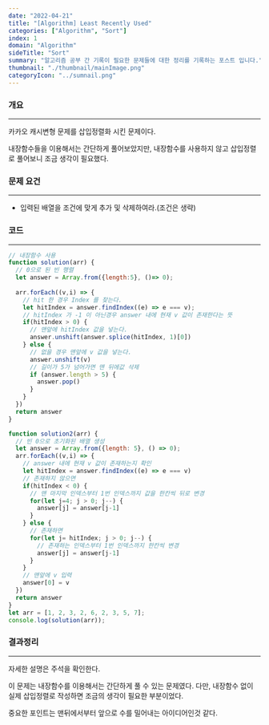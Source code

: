 ```yaml
---
date: "2022-04-21"
title: "[Algorithm] Least Recently Used"
categories: ["Algorithm", "Sort"]
index: 1
domain: "Algorithm"
sideTitle: "Sort"
summary: "알고리즘 공부 간 기록이 필요한 문제들에 대한 정리를 기록하는 포스트 입니다."
thumbnail: "./thumbnail/mainImage.png"
categoryIcon: "../sumnail.png"
---
```



###  개요
---

카카오 캐시변형 문제를 삽입정렬화 시킨 문제이다.

내장함수들을 이용해서는 간단하게 풀어보았지만, 내장함수를 사용하지 않고 삽입정렬로 풀어보니 조금 생각이 필요했다.


###  문제 요건

---

- 입력된 배열을 조건에 맞게 추가 및 삭제하여라.(조건은 생략)

###  코드

---

```javascript
// 내장함수 사용
function solution(arr) {
  // 0으로 된 빈 행렬
  let answer = Array.from({length:5}, ()=> 0);
  
  arr.forEach((v,i) => {
    // hit 한 경우 Index 를 찾는다.
    let hitIndex = answer.findIndex((e) => e === v);
    // hitIndex 가 -1 이 아닌경우 answer 내에 현재 v 값이 존재한다는 뜻
    if(hitIndex > 0) {
      // 맨앞에 hitIndex 값을 넣는다.
      answer.unshift(answer.splice(hitIndex, 1)[0])
    } else {
      // 없을 경우 맨앞에 v 값을 넣는다.
      answer.unshift(v)
      // 길이가 5가 넘어가면 맨 뒤에값 삭제
      if (answer.length > 5) {
        answer.pop()
      } 
    }
  })
  return answer
}

function solution2(arr) {
  // 빈 0으로 초기화된 배열 생성
  let answer = Array.from({length: 5}, () => 0);
  arr.forEach((v,i) => {
    // answer 내에 현재 v 값이 존재하는지 확인
    let hitIndex = answer.findIndex((e) => e === v)
    // 존재하지 않으면
    if(hitIndex < 0) {
      // 맨 마지막 인덱스부터 1번 인덱스까지 값을 한칸씩 뒤로 변경
      for(let j=4; j > 0; j--) {
        answer[j] = answer[j-1]
      }
    } else {
      // 존재하면
      for(let j= hitIndex; j > 0; j--) {
        // 존재하는 인덱스부터 1번 인덱스까지 한칸씩 변경
        answer[j] = answer[j-1]
      }
    }
    // 맨앞에 v 입력
    answer[0] = v
  })
  return answer 
}
let arr = [1, 2, 3, 2, 6, 2, 3, 5, 7];
console.log(solution(arr));
```

###  결과정리

---

자세한 설명은 주석을 확인한다.

이 문제는 내장함수를 이용해서는 간단하게 풀 수 있는 문제였다.
다만, 내장함수 없이 실제 삽입정렬로 작성하면 조금의 생각이 필요한 부분이었다.

중요한 포인트는 맨뒤에서부터 앞으로 수를 밀어내는 아이디어인것 같다.




